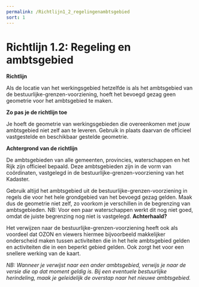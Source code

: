```yaml
---
permalink: /Richtlijn1_2_regelingenambtsgebied
sort: 1
---
```


# Richtlijn 1.2: Regeling en ambtsgebied

**Richtlijn**

Als de locatie van het werkingsgebied hetzelfde is als het ambtsgebied van de bestuurlijke-grenzen-voorziening, hoeft het bevoegd gezag geen
geometrie voor het ambtsgebied te maken.

**Zo pas je de richtlijn toe**

Je hoeft de geometrie van werkingsgebieden die overeenkomen met jouw ambtsgebied niet zelf aan te leveren. Gebruik in plaats daarvan de
officieel vastgestelde en beschikbaar gestelde geometrie.

**Achtergrond van de richtlijn**

De ambtsgebieden van alle gemeenten, provincies, waterschappen en het Rijk zijn officieel bepaald. Deze ambtsgebieden zijn in de vorm van
coördinaten, vastgelegd in de bestuurlijke-grenzen-voorziening van het Kadaster. 

Gebruik altijd het ambtsgebied uit de bestuurlijke-grenzen-voorziening in regels die voor het hele grondgebied van het bevoegd gezag gelden.
Maak dus de geometrie niet zelf, zo voorkom je verschillen in de begrenzing van ambtsgebieden. 
NB: Voor een paar waterschappen werkt dit nog niet goed, omdat de juiste begrenzing nog niet is vastgelegd. **Achterhaald?**

Het verwijzen naar de bestuurlijke-grenzen-voorziening heeft ook als voordeel dat OZON en viewers hiermee bijvoorbeeld makkelijker
onderscheid maken tussen activiteiten die in het hele ambtsgebied gelden en activiteiten die in een beperkt gebied gelden. Ook zorgt het
voor een snellere werking van de kaart.

_NB: Wanneer je verwijst naar een ander ambtsgebied, verwijs je naar de versie die op dat moment geldig is. Bij een eventuele bestuurlijke
herindeling, maak je geleidelijk de overstap naar het nieuwe ambtsgebied._

